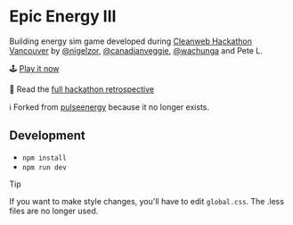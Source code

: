 # Epic Energy III

Building energy sim game developed during [Cleanweb Hackathon Vancouver](http://yvr.cleanweb.co/) by [@nigelzor](https://github.com/nigelzor), [@canadianveggie](https://github.com/canadianveggie), [@wachunga](https://github.com/wachunga) and Pete L.

🕹️ [Play it now](https://wachunga.github.io/epic-energy)

👀 Read the [full hackathon retrospective](https://canadianveggie.com/2012/10/02/cleanweb-hackathon-epic-energy-iii/)

ℹ️ Forked from [pulseenergy](https://github.com/pulseenergy/epic-energy) because it no longer exists.

## Development

- `npm install`
- `npm run dev`

> [!TIP]  
> If you want to make style changes, you'll have to edit `global.css`. The .less files are no longer used.
